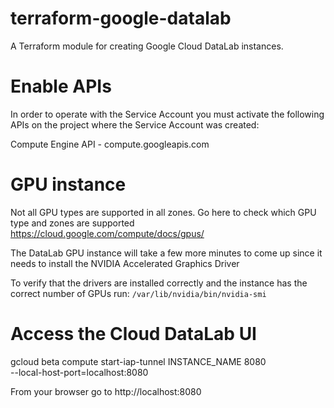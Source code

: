 # terraform-google-datalab
A Terraform module for creating Google Cloud DataLab instances.


# Enable APIs
In order to operate with the Service Account you must activate the following APIs on the project where the Service Account was created:

Compute Engine API - compute.googleapis.com


# GPU instance
Not all GPU types are supported in all zones. Go here to check which GPU type and zones are supported https://cloud.google.com/compute/docs/gpus/


The DataLab GPU instance will take a few more minutes to come up since it needs to install the NVIDIA Accelerated Graphics Driver

To verify that the drivers are installed correctly and the instance has the correct number of GPUs run:
`/var/lib/nvidia/bin/nvidia-smi`

# Access the Cloud DataLab UI
gcloud beta compute start-iap-tunnel INSTANCE_NAME 8080 \
  --local-host-port=localhost:8080

From your browser go to http://localhost:8080
